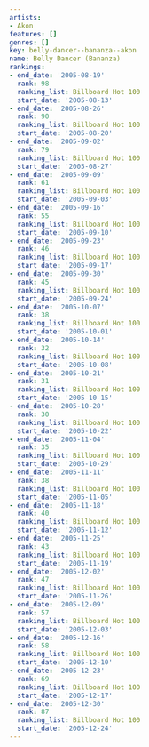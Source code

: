 ```yaml
---
artists:
- Akon
features: []
genres: []
key: belly-dancer--bananza--akon
name: Belly Dancer (Bananza)
rankings:
- end_date: '2005-08-19'
  rank: 98
  ranking_list: Billboard Hot 100
  start_date: '2005-08-13'
- end_date: '2005-08-26'
  rank: 90
  ranking_list: Billboard Hot 100
  start_date: '2005-08-20'
- end_date: '2005-09-02'
  rank: 79
  ranking_list: Billboard Hot 100
  start_date: '2005-08-27'
- end_date: '2005-09-09'
  rank: 61
  ranking_list: Billboard Hot 100
  start_date: '2005-09-03'
- end_date: '2005-09-16'
  rank: 55
  ranking_list: Billboard Hot 100
  start_date: '2005-09-10'
- end_date: '2005-09-23'
  rank: 46
  ranking_list: Billboard Hot 100
  start_date: '2005-09-17'
- end_date: '2005-09-30'
  rank: 45
  ranking_list: Billboard Hot 100
  start_date: '2005-09-24'
- end_date: '2005-10-07'
  rank: 38
  ranking_list: Billboard Hot 100
  start_date: '2005-10-01'
- end_date: '2005-10-14'
  rank: 32
  ranking_list: Billboard Hot 100
  start_date: '2005-10-08'
- end_date: '2005-10-21'
  rank: 31
  ranking_list: Billboard Hot 100
  start_date: '2005-10-15'
- end_date: '2005-10-28'
  rank: 30
  ranking_list: Billboard Hot 100
  start_date: '2005-10-22'
- end_date: '2005-11-04'
  rank: 35
  ranking_list: Billboard Hot 100
  start_date: '2005-10-29'
- end_date: '2005-11-11'
  rank: 38
  ranking_list: Billboard Hot 100
  start_date: '2005-11-05'
- end_date: '2005-11-18'
  rank: 40
  ranking_list: Billboard Hot 100
  start_date: '2005-11-12'
- end_date: '2005-11-25'
  rank: 43
  ranking_list: Billboard Hot 100
  start_date: '2005-11-19'
- end_date: '2005-12-02'
  rank: 47
  ranking_list: Billboard Hot 100
  start_date: '2005-11-26'
- end_date: '2005-12-09'
  rank: 57
  ranking_list: Billboard Hot 100
  start_date: '2005-12-03'
- end_date: '2005-12-16'
  rank: 58
  ranking_list: Billboard Hot 100
  start_date: '2005-12-10'
- end_date: '2005-12-23'
  rank: 69
  ranking_list: Billboard Hot 100
  start_date: '2005-12-17'
- end_date: '2005-12-30'
  rank: 87
  ranking_list: Billboard Hot 100
  start_date: '2005-12-24'
---
```



